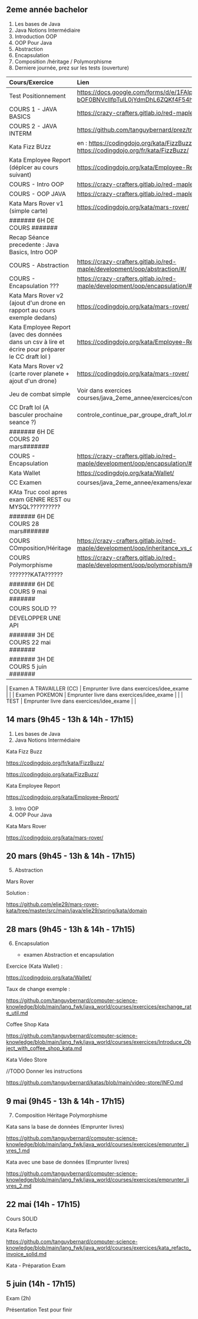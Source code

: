

## 2eme année bachelor

1. Les bases de Java
2. Java Notions Intermédiaire
3. Introduction OOP
4. OOP Pour Java
5. Abstraction
6. Encapsulation
7. Composition /héritage / Polymorphisme
8. Derniere journée, prez sur les tests (ouverture)

| Cours/Exercice                                                                                       | Lien                                                                                                           | Solution                                                              |
|:-----------------------------------------------------------------------------------------------------|:---------------------------------------------------------------------------------------------------------------|:----------------------------------------------------------------------|
| Test Positionnement                                                                                  | https://docs.google.com/forms/d/e/1FAIpQLSdB6kbKJjpn6-bOF0BNVclIfpTulL0jYdmDhL6ZQKf4F54hEA/viewform?usp=dialog |                                                                       |
| COURS 1 - JAVA BASICS                                                                                | https://crazy-crafters.gitlab.io/red-maple/development/java/basics/#/                                          |                                                                       |
| COURS 2 - JAVA INTERM                                                                                | https://github.com/tanguybernard/prez/tree/main/java_intermediate                                              |                                                                       |
| Kata Fizz BUzz                                                                                       | en : https://codingdojo.org/kata/FizzBuzz/  fr : https://codingdojo.org/fr/kata/FizzBuzz/                      |                                                                       |
| Kata Employee Report  (déplcer au cours suivant)                                                     | https://codingdojo.org/kata/Employee-Report/                                                                   |                                                                       |
| COURS - Intro OOP                                                                                    | https://crazy-crafters.gitlab.io/red-maple/development/oop/basics/#/                                           |                                                                       |
| COURS - OOP JAVA                                                                                     | https://crazy-crafters.gitlab.io/red-maple/development/java/oop/#/                                             |                                                                       |
| Kata Mars Rover v1 (simple carte)                                                                    | https://codingdojo.org/kata/mars-rover/                                                                        | https://github.com/tanguybernard/katas/tree/main/mars-rover-kata-java |
| ####### 6H DE COURS #######                                                                          |                                                                                                                |                                                                       |
| Recap Séance precedente : Java Basics, Intro OOP                                                     |                                                                                                                |                                                                       |
| COURS - Abstraction                                                                                  | https://crazy-crafters.gitlab.io/red-maple/development/oop/abstraction/#/                                      |                                                                       |
| COURS - Encapsulation ???                                                                            | https://crazy-crafters.gitlab.io/red-maple/development/oop/encapsulation/#/                                    |                                                                       |
| Kata Mars Rover v2 (ajout d'un drone en rapport au cours exemple dedans)                             | https://codingdojo.org/kata/mars-rover/                                                                        | https://github.com/tanguybernard/katas/tree/main/mars-rover-kata-java |
| Kata Employee Report  (avec des données dans un csv à lire et écrire pour préparer le CC draft lol ) | https://codingdojo.org/kata/Employee-Report/                                                                   |                                                                       |
| Kata Mars Rover v2 (carte rover planete + ajout d'un drone)                                          | https://codingdojo.org/kata/mars-rover/                                                                        | https://github.com/tanguybernard/katas/tree/main/mars-rover-kata-java |
| Jeu de combat simple                                                                                 | Voir dans exercices courses/java_2eme_annee/exercices/combat_simple.md                                         |                                                                       |
| CC Draft lol (A basculer prochaine seance ?)                                                         | controle_continue_par_groupe_draft_lol.md                                                                      |                                                                       |
| ####### 6H DE COURS 20 mars#######                                                                   |                                                                                                                |                                                                       |
| COURS - Encapsulation                                                                                | https://crazy-crafters.gitlab.io/red-maple/development/oop/encapsulation/#/                                    |                                                                       |
| Kata Wallet                                                                                          | https://codingdojo.org/kata/Wallet/                                                                            |                                                                       | 
| CC Examen                                                                                            | courses/java_2eme_annee/examens/exam1_abstraction_encapsulation.md                                             |                                                                       | 
| KAta Truc cool apres exam  GENRE REST ou MYSQL??????????                                             |                                                                                                                |                                                                       | 
| ####### 6H DE COURS 28 mars#######                                                                   |                                                                                                                |                                                                       |
| COURS COmposition/Héritage                                                                           | https://crazy-crafters.gitlab.io/red-maple/development/oop/inheritance_vs_composition/#/                       |                                                                       | 
| COURS Polymorphisme                                                                                  | https://crazy-crafters.gitlab.io/red-maple/development/oop/polymorphism/#/                                     |                                                                       | 
| ???????KATA??????                                                                                    |                                                                                                                |                                                                       | 
| ####### 6H DE COURS 9 mai #######                                                                    |                                                                                                                |                                                                       |
| COURS SOLID ??                                                                                       |                                                                                                                |                                                                       |
| DEVELOPPER UNE API                                                                                   |                                                                                                                |                                                                       |
| ####### 3H DE COURS 22 mai #######                                                                   |                                                                                                                |                                                                       |
| ####### 3H DE COURS 5 juin #######                                                                   |                                                                                                                |                                                                       |

| Examen A TRAVAILLER (CC)                                                                             | Emprunter livre dans exercices/idee_exame                                                                      |                                                                       | 
| Examen POKEMON                                                                                       | Emprunter livre dans exercices/idee_exame                                                                      |                                                                       | 
| TEST                                                                                       | Emprunter livre dans exercices/idee_exame                                                                      |                                                                       | 


## 14 mars (9h45 - 13h & 14h - 17h15)

1. Les bases de Java
2. Java Notions Intermédiaire

Kata Fizz Buzz

https://codingdojo.org/fr/kata/FizzBuzz/

https://codingdojo.org/kata/FizzBuzz/

Kata Employee Report

https://codingdojo.org/kata/Employee-Report/


3. Intro OOP
4. OOP Pour Java

Kata Mars Rover

https://codingdojo.org/kata/mars-rover/

## 20 mars (9h45 - 13h & 14h - 17h15)

5. Abstraction

Mars Rover

Solution : 

https://github.com/elie29/mars-rover-kata/tree/master/src/main/java/elie29/spring/kata/domain

## 28 mars (9h45 - 13h & 14h - 17h15)

6. Encapsulation

   + examen Abstraction et encapsulation

Exercice (Kata Wallet) : 

https://codingdojo.org/kata/Wallet/

Taux de change exemple : 

https://github.com/tanguybernard/computer-science-knowledge/blob/main/lang_fwk/java_world/courses/exercices/exchange_rate_util.md

Coffee Shop Kata

https://github.com/tanguybernard/computer-science-knowledge/blob/main/lang_fwk/java_world/courses/exercices/Introduce_Object_with_coffee_shop_kata.md


Kata Video Store

//TODO Donner les instructions

https://github.com/tanguybernard/katas/blob/main/video-store/INFO.md

## 9 mai (9h45 - 13h & 14h - 17h15)

7. Composition Héritage Polymorphisme

Kata sans la base de données (Emprunter livres)

https://github.com/tanguybernard/computer-science-knowledge/blob/main/lang_fwk/java_world/courses/exercices/emprunter_livres_1.md

Kata avec une base de données (Emprunter livres)

https://github.com/tanguybernard/computer-science-knowledge/blob/main/lang_fwk/java_world/courses/exercices/emprunter_livres_2.md
## 22 mai (14h - 17h15)

Cours SOLID

Kata Refacto

https://github.com/tanguybernard/computer-science-knowledge/blob/main/lang_fwk/java_world/courses/exercices/kata_refacto_invoice_solid.md

Kata - Préparation Exam

## 5 juin (14h - 17h15)

Exam (2h)

Présentation Test pour finir
